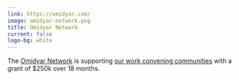 ```yaml
---
link: https://omidyar.com/
image: omidyar-network.png
title: Omidyar Network
current: false
logo-bg: white
---
```

The [Omidyar Network](https://omidyar.com/) is supporting [our work convening communities](/projects/2023-growing-data-governance-communities) with a grant of $250k over 18 months.

